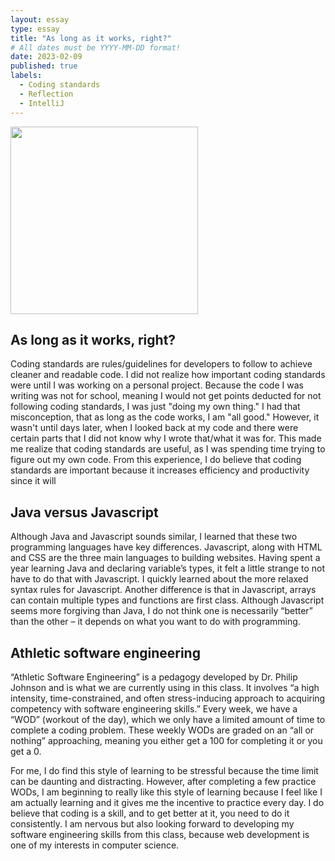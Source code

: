 ```yaml
---
layout: essay
type: essay
title: "As long as it works, right?"
# All dates must be YYYY-MM-DD format!
date: 2023-02-09
published: true
labels:
  - Coding standards
  - Reflection
  - IntelliJ
---
```


<img width="300px" class="rounded float-start pe-4" src="https://www.irishharnessracing.com/wp-content/uploads/2019/03/rules.jpg">

## As long as it works, right?


Coding standards are rules/guidelines for developers to follow to achieve cleaner and readable code. I did not realize how important coding standards were until I was working on a personal project. Because the code I was writing was not for school, meaning I would not get points deducted for not following coding standards, I was just "doing my own thing." I had that misconception, that as long as the code works, I am "all good." However, it wasn't until days later, when I looked back at my code and there were certain parts that I did not know why I wrote that/what it was for. This made me realize that coding standards are useful, as I was spending time trying to figure out my own code. From this experience, I do believe that coding standards are important because it increases efficiency and productivity since it will 


## Java versus Javascript

Although Java and Javascript sounds similar, I learned that these two programming languages have key differences. Javascript, along with HTML and CSS are the three main languages to building websites. Having spent a year learning Java and declaring variable’s types, it felt a little strange to not have to do that with Javascript. I quickly learned about the more relaxed syntax rules for Javascript. Another difference is that in Javascript, arrays can contain multiple types and functions are first class. Although Javascript seems more forgiving than Java, I do not think one is necessarily “better” than the other – it depends on what you want to do with programming. 





##  Athletic software engineering

“Athletic Software Engineering” is a pedagogy developed by Dr. Philip Johnson and is what we are currently using in this class. It involves “a high intensity, time-constrained, and often stress-inducing approach to acquiring competency with software engineering skills.” Every week, we have a “WOD” (workout of the day), which we only have a limited amount of time to complete a coding problem. These weekly WODs are graded on an “all or nothing” approaching, meaning you either get a 100 for completing it or you get a 0. 

For me, I do find this style of learning to be stressful because the time limit can be daunting and distracting. However, after completing a few practice WODs, I am beginning to really like this style of learning because I feel like I am actually learning and it gives me the incentive to practice every day. I do believe that coding is a skill, and to get better at it, you need to do it consistently. I am nervous but also looking forward to developing my software engineering skills from this class, because web development is one of my interests in computer science. 
